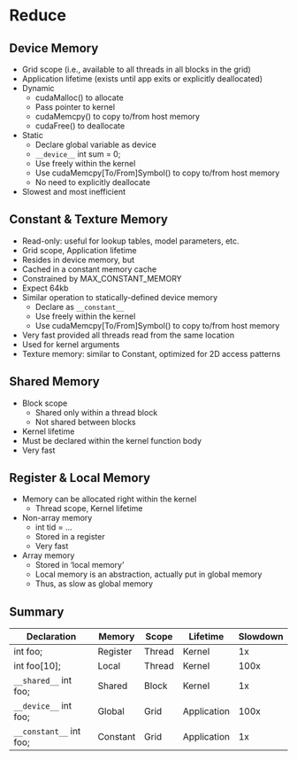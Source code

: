 # Reduce

## Device Memory
* Grid scope (i.e., available to all threads in all blocks in the grid)
* Application lifetime (exists until app exits or explicitly deallocated)
* Dynamic
   * cudaMalloc() to allocate
   * Pass pointer to kernel
   * cudaMemcpy() to copy to/from host memory
   * cudaFree() to deallocate
* Static
   * Declare global variable as device
   * `__device__` int sum = 0;
   * Use freely within the kernel
   * Use cudaMemcpy[To/From]Symbol() to copy to/from host memory
   * No need to explicitly deallocate
* Slowest and most inefficient

## Constant & Texture Memory
* Read-only: useful for lookup tables, model parameters, etc.
* Grid scope, Application lifetime
* Resides in device memory, but
* Cached in a constant memory cache
* Constrained by MAX_CONSTANT_MEMORY
* Expect 64kb
* Similar operation to statically-defined device memory
   * Declare as `__constant__`
   * Use freely within the kernel
   * Use cudaMemcpy[To/From]Symbol() to copy to/from host memory
* Very fast provided all threads read from the same location
* Used for kernel arguments
* Texture memory: similar to Constant, optimized for 2D access patterns

## Shared Memory
* Block scope
   * Shared only within a thread block
   * Not shared between blocks
* Kernel lifetime
* Must be declared within the kernel function body
* Very fast

## Register & Local Memory
* Memory can be allocated right within the kernel
   * Thread scope, Kernel lifetime
* Non-array memory
   * int tid = …
   * Stored in a register
   * Very fast
* Array memory
   * Stored in ‘local memory’
   * Local memory is an abstraction, actually put in global memory
   * Thus, as slow as global memory

## Summary
| Declaration | Memory | Scope | Lifetime | Slowdown |
| ----------- | ------ | ----- | -------- | -------- |
| int foo;    | Register | Thread | Kernel | 1x |
| int foo[10]; | Local | Thread | Kernel | 100x |
| `__shared__` int foo; | Shared | Block | Kernel | 1x |
| `__device__` int foo; | Global | Grid | Application | 100x |
| `__constant__` int foo; | Constant | Grid | Application | 1x |
